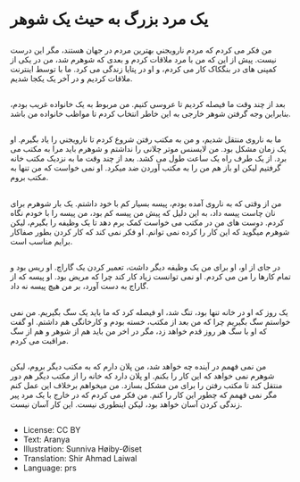 # يک مرد بزرگ به حيث يک شوهر

##
من فکر می کردم که مردم نارویجني بهترین مردم در جهان هستند، مگر اين درست نيست. پيش از اين که من با مرد ملاقات کردم و بعدی که شوهرم شد، من در یکی از کمپنی های در بنگکاک کار می کردم، و او در پتايا زندگی می کرد. ما با توسط اينترنت ملاقات کردیم و در آخر یک یکجا شديم.

##
بعد از چند وقت ما فیصله کرديم تا عروسی کنیم. من مربوط به یک‌ خانواده غریب بودم، بنابراین وجه گرفتن شوهر خارجی به اين خاطر انتخاب کردم تا مواظب خانواده من باشد.

##
ما به ناروی منتقل شديم، و من به مکتب رفتن شروع کردم تا نارویجني را ياد‌ بگيرم. او یک زمان مشکل بود. من لايسنس موتر چلانی را نداشتم و شوهرم بايد مرا به مکتب می برد. از يک طرف راه یک ساعت طول می کشد. بعد از چند وقت ما به نزديک مکتب خانه گرفتیم ليکن او باز هم من را به مکتب آوردن ضد میکرد. او نمی خواست که من تنها به مکتب بروم.

##
من از وقتی که به ناروی آمده بودم، پيسه بسيار کم با خود داشتم. یک بار شوهرم برای نان چاست پيسه داد، به اين دليل که پيش من پيسه‌ کم بود، من پیسه را با خودم نگاه کردم. دوست های من در مکتب می خواست کمک برم دهد تا يک وظيفه را بگيرم، ليکن شوهرم میگوید که این کار را کرده نمی توانم. او فکر نمی کند که کار کردن بطور صفاکار برایم مناسب است.

##
در جای از او، او برای من یک وظيفه ديگر داشت، تعمیر کردن یک گاراچ. او ریس بود و تمام کارها را من می کردم. او نمی توانست زياد کار کند چرا که مريض بود. او پیسه که از گاراج به دست آورد، بر من هيچ پيسه نه داد.

##
یک روز که او در خانه تنها بود، تنگ شد، او فيصله کرد‌ که ما بايد یک سگ بگيريم. من نمی خواستم سگ بگیریم چرا که من بعد از مکتب، خسته بودم و کارخانگی هم داشتم. او گفت که او با سگ هر روز قدم خواهد زد، مگر در اخر من باید هم از شوهر و هم از سگ مراقبت می کردم.

##
من نمی فهمم در آينده چه خواهد شد، من پلان دارم که به مکتب ديگر بروم، ليكن شوهرم نمی خواهد که این کار را بکنم. او پلان دارد که خانه را از مکتب ديگر هم دور منتقل کند تا مکتب رفتن را برای من مشکل بسازد. من ميخواهم برخلاف اين عمل کنم مگر نمی فهمم که چطور این کار را کنم. من فکر می کردم که در خارج با يک مرد پير زندگی کردن آسان خواهد بود، ليكن اینطوری نیست. این کار آسان نیست.

##
* License: CC BY
* Text: Aranya
* Illustration: Sunniva Høiby-Øiset
* Translation: Shir Ahmad Laiwal
* Language: prs

